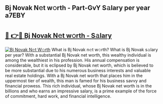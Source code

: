 ## Bj Novak N𝚎t w𝚘rth - Part-GvY S𝚊lary per year a7EBY

# <h2><a href="http://gc47m4.nevu.top/?p=Bj+Novak">🔗 👉🔴 Bj Novak N𝚎t w𝚘rth - S𝚊lary</a></h2>

[![Bj Novak N𝚎t W𝚘rth](https://i.imgur.com/Oavwk0R.jpeg)](http://gc47m4.nevu.top/?p=Bj+Novak)
What is Bj Novak n𝚎t w𝚘rth? What is Bj Novak s𝚊lary per year?
With a substantial Bj Novak net worth, this wealthy individual is among the wealthiest in his profession. His annual compensation is considerable, but it is eclipsed by Bj Novak net worth, which is believed to be more substantial due to his numerous business interests and valuable real estate holdings. With a Bj Novak net worth that places him in the uppermost tier of wealth, this man is famed for his business savvy and financial prowess. This rich individual, whose Bj Novak net worth is in the billions and who earns an impressive salary, is a prime example of the force of commitment, hard work, and financial intelligence.
